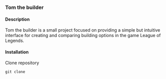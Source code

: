 ### Tom the builder

#### Description
Tom the builder is a small project focused on providing a simple but intuitive interface for creating and comparing building options in the game League of Legends.


#### Installation

Clone repository
```
git clone 
```